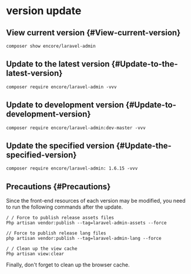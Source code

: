# version update

## View current version {#View-current-version}

```shell
composer show encore/laravel-admin
```

## Update to the latest version {#Update-to-the-latest-version}

```shell
composer require encore/laravel-admin -vvv
```

## Update to development version {#Update-to-development-version}

```shell
composer require encore/laravel-admin:dev-master -vvv
```

## Update the specified version {#Update-the-specified-version}

```shell
composer require encore/laravel-admin: 1.6.15 -vvv
```

## Precautions {#Precautions}

Since the front-end resources of each version may be modified, you need to run the following commands after the update.

```shell
/ / Force to publish release assets files
Php artisan vendor:publish --tag=laravel-admin-assets --force

// Force to publish release lang files
php artisan vendor:publish --tag=laravel-admin-lang --force

/ / Clean up the view cache
Php artisan view:clear
```

Finally, don't forget to clean up the browser cache.